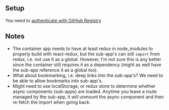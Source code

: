 ## Setup
You need to [authenticate with GitHub Registry](https://help.github.com/en/github/managing-packages-with-github-packages/configuring-npm-for-use-with-github-packages#authenticating-to-github-packages)

## Notes
* The container app needs to have at least redux in node_modules to properly build with react-redux, but the sub-app's can
still `import` from redux, i.e. not use it as a global. However, I'm not sure this is any better since the container still
requires it as a dependency (might as well have the sub-app reference it as a global too).
* What about bookmarking, i.e. deep links into the sub-app's? We need to be able to allow bookmarks into sub-app's.
* Might need to use localStorage, or redux store to determine whether async components (sub-apps) are loaded. Anytime you
leave a route managed by the sub-app, it will unmount the async component and then re-fetch the import when going back.
